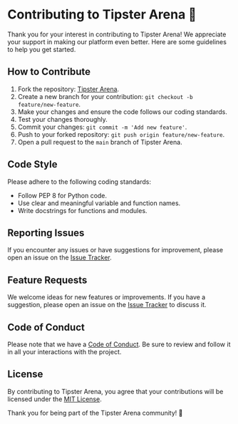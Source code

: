 # Contributing to Tipster Arena 🤝

Thank you for your interest in contributing to Tipster Arena! We appreciate your support in making our platform even better. Here are some guidelines to help you get started.

## How to Contribute

1. Fork the repository: [Tipster Arena](https://github.com/yourusername/tipster-arena).
2. Create a new branch for your contribution: `git checkout -b feature/new-feature`.
3. Make your changes and ensure the code follows our coding standards.
4. Test your changes thoroughly.
5. Commit your changes: `git commit -m 'Add new feature'`.
6. Push to your forked repository: `git push origin feature/new-feature`.
7. Open a pull request to the `main` branch of Tipster Arena.

## Code Style

Please adhere to the following coding standards:

- Follow PEP 8 for Python code.
- Use clear and meaningful variable and function names.
- Write docstrings for functions and modules.

## Reporting Issues

If you encounter any issues or have suggestions for improvement, please open an issue on the [Issue Tracker](https://github.com/yourusername/tipster-arena/issues).

## Feature Requests

We welcome ideas for new features or improvements. If you have a suggestion, please open an issue on the [Issue Tracker](https://github.com/yourusername/tipster-arena/issues) to discuss it.

## Code of Conduct

Please note that we have a [Code of Conduct](CODE_OF_CONDUCT.md). Be sure to review and follow it in all your interactions with the project.

## License

By contributing to Tipster Arena, you agree that your contributions will be licensed under the [MIT License](LICENSE.md).

Thank you for being part of the Tipster Arena community! 🚀
